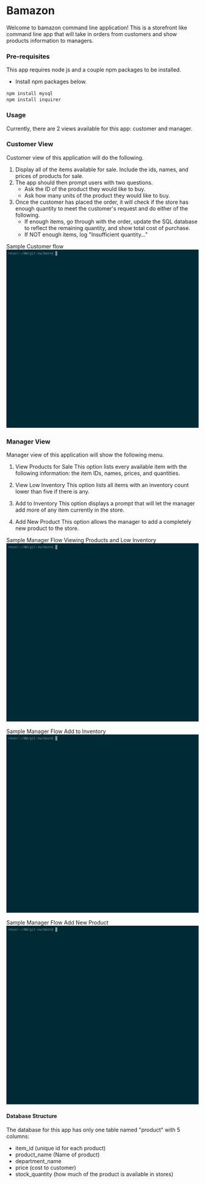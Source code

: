 # Bamazon

Welcome to bamazon command line application!
This is a storefront like command line app that will take in orders from customers and show products information to managers.

### Pre-requisites

This app requires node js and a couple npm packages to be installed.

* Install npm packages below.

```
npm install mysql
npm install inquirer
```

### Usage

Currently, there are 2 views available for this app: customer and manager.

### Customer View

Customer view of this application will do the following.

1. Display all of the items available for sale. Include the ids, names, and prices of products for sale.
2. The app should then prompt users with two questions.
    * Ask the ID of the product they would like to buy.
    * Ask how many units of the product they would like to buy.
3. Once the customer has placed the order, it will check if the store has enough quantity to meet the customer's request and do either of the following.
    * If enough items, go through with the order, update the SQL database to reflect the remaining quantity, and show total cost of purchase.
    * If NOT enough items, log "Insufficient quantity..."


Sample Customer flow
![customerFlow](customer.gif)



### Manager View

Manager view of this application will show the following menu.

1. View Products for Sale
This option lists every available item with the following information: the item IDs, names, prices, and quantities.

2. View Low Inventory
This option lists all items with an inventory count lower than five if there is any.

3. Add to Inventory
This option displays a prompt that will let the manager add more of any item currently in the store.

4. Add New Product
This option allows the manager to add a completely new product to the store.


Sample Manager Flow Viewing Products and Low Inventory
![managerView](managerView.gif)



Sample Manager Flow Add to Inventory
![managerAddItem](managerAddItem.gif)


Sample Manager Flow Add New Product
![managerNewProduct](managerNewProduct.gif)




#### Database Structure

The database for this app has only one table named "product" with 5 columns:
* item_id (unique id for each product)
* product_name (Name of product)
* department_name
* price (cost to customer)
* stock_quantity (how much of the product is available in stores)
